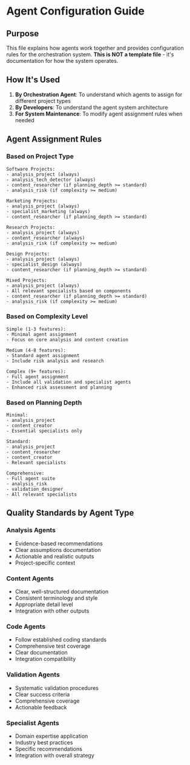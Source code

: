 # Agent Configuration Guide

## Purpose
This file explains how agents work together and provides configuration rules for the orchestration system. **This is NOT a template file** - it's documentation for how the system operates.

## How It's Used
1. **By Orchestration Agent**: To understand which agents to assign for different project types
2. **By Developers**: To understand the agent system architecture
3. **For System Maintenance**: To modify agent assignment rules when needed

## Agent Assignment Rules

### Based on Project Type
```
Software Projects:
- analysis_project (always)
- analysis_tech_detector (always) 
- content_researcher (if planning_depth >= standard)
- analysis_risk (if complexity >= medium)

Marketing Projects:
- analysis_project (always)
- specialist_marketing (always)
- content_researcher (if planning_depth >= standard)

Research Projects:
- analysis_project (always)
- content_researcher (always)
- analysis_risk (if complexity >= medium)

Design Projects:
- analysis_project (always)
- specialist_design (always)
- content_researcher (if planning_depth >= standard)

Mixed Projects:
- analysis_project (always)
- All relevant specialists based on components
- content_researcher (if planning_depth >= standard)
- analysis_risk (if complexity >= medium)
```

### Based on Complexity Level
```
Simple (1-3 features):
- Minimal agent assignment
- Focus on core analysis and content creation

Medium (4-8 features):
- Standard agent assignment
- Include risk analysis and research

Complex (9+ features):
- Full agent assignment
- Include all validation and specialist agents
- Enhanced risk assessment and planning
```

### Based on Planning Depth
```
Minimal:
- analysis_project
- content_creator
- Essential specialists only

Standard:
- analysis_project
- content_researcher
- content_creator
- Relevant specialists

Comprehensive:
- Full agent suite
- analysis_risk
- validation_designer
- All relevant specialists
```

## Quality Standards by Agent Type

### Analysis Agents
- Evidence-based recommendations
- Clear assumptions documentation
- Actionable and realistic outputs
- Project-specific context

### Content Agents  
- Clear, well-structured documentation
- Consistent terminology and style
- Appropriate detail level
- Integration with other outputs

### Code Agents
- Follow established coding standards
- Comprehensive test coverage
- Clear documentation
- Integration compatibility

### Validation Agents
- Systematic validation procedures
- Clear success criteria
- Comprehensive coverage
- Actionable feedback

### Specialist Agents
- Domain expertise application
- Industry best practices
- Specific recommendations
- Integration with overall strategy